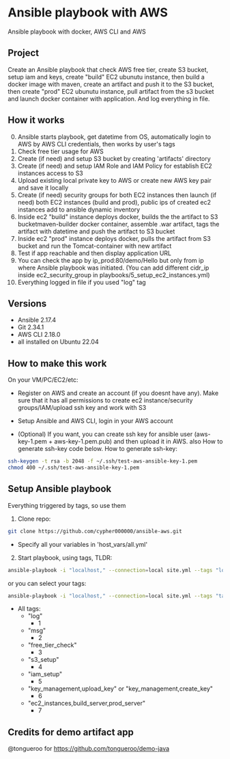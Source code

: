 # Ansible playbook with AWS

Ansible playbook with docker, AWS CLI and AWS

## Project
Create an Ansible playbook that check AWS free tier, create S3 bucket, setup iam and keys, create "build" EC2 ubunutu instance, then build a docker image with maven, create an artifact and push it to the S3 bucket, then create "prod" EC2 ubunutu instance, pull artifact from the s3 bucket and launch docker container with application. And log everything in file.

## How it works

0. Ansible starts playbook, get datetime from OS, automatically login to AWS by AWS CLI credentials, then works by user's tags
1. Check free tier usage for AWS
2. Create (if need) and setup S3 bucket by creating 'artifacts' directory
3. Create (if need) and setup IAM Role and IAM Policy for establish EC2 instances access to S3
4. Upload existing local private key to AWS or create new AWS key pair and save it locally
5. Create (if need) security groups for both EC2 instances then launch (if need) both EC2 instances (build and prod), public ips of created ec2 instances add to ansible dynamic inventory
6. Inside ec2 "build" instance deploys docker, builds the the artifact to S3 bucketmaven-builder docker container, assemble .war artifact, tags the artifact with datetime and push the artifact to S3 bucket
7. Inside ec2 "prod" instance deploys docker, pulls the artifact from S3 bucket and run the Tomcat-container with new artifact
8. Test if app reachable and then display application URL
9. You can check the app by ip_prod:80/demo/Hello but only from ip where Ansible playbook was initiated. (You can add different cidr_ip inside ec2_security_group in playbooks/5_setup_ec2_instances.yml)
10. Everything logged in file if you used "log" tag

## Versions

- Ansible 2.17.4
- Git 2.34.1
- AWS CLI 2.18.0
- all installed on Ubuntu 22.04
  
## How to make this work

On your VM/PC/EC2/etc:

- Register on AWS and create an account (if you doesnt have any). Make sure that it has all permissions to create ec2 instance/security groups/IAM/upload ssh key and work with S3
- Setup Ansible and AWS CLI, login in your AWS account

- (Optional) If you want, you can create ssh key for ansible user (aws-key-1.pem + aws-key-1.pem.pub) and then upload it in AWS. also How to generate ssh-key code below.
 How to generate ssh-key:
``` bash
ssh-keygen -t rsa -b 2048 -f ~/.ssh/test-aws-ansible-key-1.pem
chmod 400 ~/.ssh/test-aws-ansible-key-1.pem
```

## Setup Ansible playbook
Everything triggered by tags, so use them

1. Clone repo:
``` bash
git clone https://github.com/cypher000000/ansible-aws.git 
```
- Specify all your variables in 'host_vars/all.yml'
2. Start playbook, using tags, TLDR:
``` bash
ansible-playbook -i "localhost," --connection=local site.yml --tags "log,s3_setup,iam_setup,key_management,create_key,ec2_instances,build_server,prod_server"
```
or you can select your tags:
``` bash
ansible-playbook -i "localhost," --connection=local site.yml --tags "tag,tag,tag"
```
- All tags:
  - "log"
    - 1
  - "msg"
    - 2
  - "free_tier_check"
    - 3
  - "s3_setup"
    - 4
  - "iam_setup"
    - 5
  - "key_management,upload_key" or "key_management,create_key"
    - 6
  - "ec2_instances,build_server,prod_server"
    - 7
## Credits for demo artifact app
@tongueroo for https://github.com/tongueroo/demo-java
